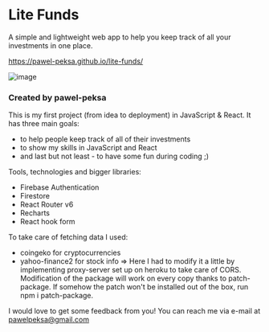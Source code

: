 # Lite Funds

A simple and lightweight web app to help you keep track of all your investments in one place.

https://pawel-peksa.github.io/lite-funds/

![image](https://user-images.githubusercontent.com/25892133/148834626-6c579c0c-811e-4448-8bea-6c859cac0758.png)

### Created by pawel-peksa

This is my first project (from idea to deployment) in JavaScript & React.
It has three main goals:

- to help people keep track of all of their investments 
- to show my skills in JavaScript and React
- and last but not least - to have some fun during coding ;)

Tools, technologies and bigger libraries:
- Firebase Authentication 
- Firestore
- React Router v6
- Recharts
- React hook form

To take care of fetching data I used:
- coingeko for cryptocurrencies
- yahoo-finance2 for stock info => Here I had to modify it a little by implementing proxy-server set up on heroku to take care of CORS.
  Modification of the package will work on every copy thanks to patch-package. If somehow the patch won't be installed out of the box, run npm i patch-package.
  

I would love to get some feedback from you!
You can reach me via e-mail at pawelpeksa@gmail.com
